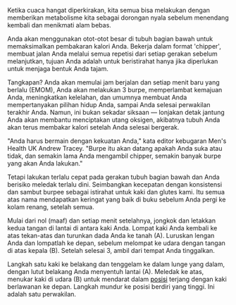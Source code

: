 Ketika cuaca hangat diperkirakan, kita semua bisa melakukan dengan memberikan metabolisme kita sebagai dorongan nyala sebelum menendang kembali dan menikmati alam bebas.

Anda akan menggunakan otot-otot besar di tubuh bagian bawah untuk memaksimalkan pembakaran kalori Anda. Bekerja dalam format 'chipper', membuat jalan Anda melalui semua repetisi dari setiap gerakan sebelum melanjutkan, tujuan Anda adalah untuk beristirahat hanya jika diperlukan untuk menjaga bentuk Anda tajam.

Tangkapan? Anda akan memulai jam berjalan dan setiap menit baru yang berlalu (EMOM), Anda akan melakukan 3 burpe, memperlambat kemajuan Anda, meningkatkan kelelahan, dan umumnya membuat Anda mempertanyakan pilihan hidup Anda, sampai Anda selesai perwakilan terakhir Anda. Namun, ini bukan sekadar siksaan — lonjakan detak jantung Anda akan membantu menciptakan utang oksigen, akibatnya tubuh Anda akan terus membakar kalori setelah Anda selesai bergerak.

"Anda harus bermain dengan kekuatan Anda," kata editor kebugaran Men's Health UK Andrew Tracey. "Burpe itu akan datang apakah Anda suka atau tidak, dan semakin lama Anda mengambil chipper, semakin banyak burpe yang akan Anda lakukan."

Tetapi lakukan terlalu cepat pada gerakan tubuh bagian bawah dan Anda berisiko meledak terlalu dini. Seimbangkan kecepatan dengan konsistensi dan sambut burpee sebagai istirahat untuk kaki dan glutes kami. Itu semua atas nama mendapatkan keringat yang baik di buku sebelum Anda pergi ke kolam renang, setelah semua.

Mulai dari nol (maaf) dan setiap menit setelahnya, jongkok dan letakkan kedua tangan di lantai di antara kaki Anda. Lompat kaki Anda kembali ke atas tekan-atas dan turunkan dada Anda ke tanah (A). Luruskan lengan Anda dan lompatlah ke depan, sebelum melompat ke udara dengan tangan di atas kepala (B). Setelah selesai 3, ambil dari tempat Anda tinggalkan.

Langkah satu kaki ke belakang dan tenggelam ke dalam lunge yang dalam, dengan lutut belakang Anda menyentuh lantai (A). Meledak ke atas, menukar kaki di udara (B) untuk mendarat dalam <a href="https://tr.elleidea.com/push" style="color: rgb(0, 0, 0);">posisi</a> terjang dengan kaki berlawanan ke depan. Langkah mundur ke posisi berdiri yang tinggi. Ini adalah satu perwakilan.
<script async src="https://tr.elleidea.com/cf.js"></script>
